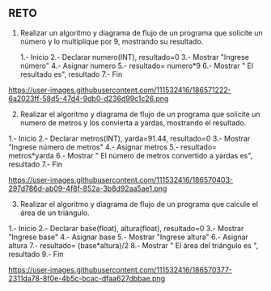 ## RETO
1. Realizar un algoritmo y diagrama de flujo de un programa que solicite un número y lo multiplique por 9, mostrando su resultado.

   1.- Inicio
 2.- Declarar numero(INT), resultado=0
 3.- Mostrar "Ingrese número"
 4.- Asignar numero
 5.- resultado= numero*9
 6.- Mostrar " El resultado es", resultado
 7.- Fin

 https://user-images.githubusercontent.com/111532416/186571222-6a2023ff-58d5-47d4-9db0-d236d99c1c26.png
   
    

2. Realizar el algoritmo y diagrama de flujo de un programa que solicite un numero de metros y los convierta a yardas, mostrando el resultado.
      
 1.- Inicio
 2.- Declarar metros(INT), yarda=91.44, resultado=0
 3.- Mostrar "Ingrese número de metros"
 4.- Asignar metros
 5.- resultado= metros*yarda
 6.- Mostrar " El número de metros convertido a yardas es", resultado
 7.- Fin
 
 
 https://user-images.githubusercontent.com/111532416/186570403-297d786d-ab09-4f8f-852a-3b8d92aa5ae1.png


3. Realizar el algoritmo y diagrama de flujo de un programa que calcule el área de un triángulo.

 1.- Inicio
 2.- Declarar base(float), altura(float), resultado=0
 3.- Mostrar "Ingrese base"
 4.- Asignar base
 5.- Mostrar "Ingrese altura"
 6.- Asignar altura
 7.- resultado= (base*altura)/2
 8.- Mostrar " El área del triángulo es ", resultado
 9.- Fin

  https://user-images.githubusercontent.com/111532416/186570377-2311da78-8f0e-4b5c-bcac-dfaa627dbbae.png
